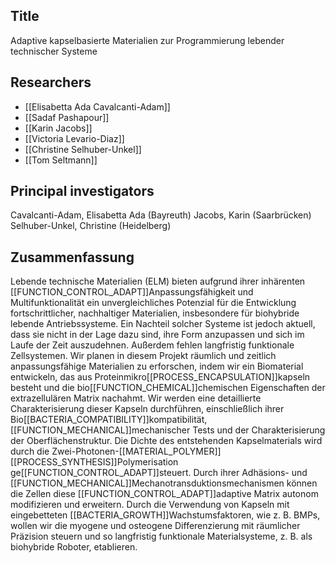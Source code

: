 ## Title
Adaptive kapselbasierte Materialien zur Programmierung lebender technischer Systeme

## Researchers
- [[Elisabetta Ada Cavalcanti-Adam]]
- [[Sadaf Pashapour]]
- [[Karin Jacobs]]
- [[Victoria Levario-Diaz]]
- [[Christine Selhuber-Unkel]]
- [[Tom Seltmann]]

## Principal investigators
Cavalcanti-Adam, Elisabetta Ada (Bayreuth)
Jacobs, Karin (Saarbrücken)
Selhuber-Unkel, Christine (Heidelberg)

## Zusammenfassung
Lebende technische Materialien (ELM) bieten aufgrund ihrer inhärenten [[FUNCTION_CONTROL_ADAPT]]Anpassungsfähigkeit und Multifunktionalität ein unvergleichliches Potenzial für die Entwicklung fortschrittlicher, nachhaltiger Materialien, insbesondere für biohybride lebende Antriebssysteme. Ein Nachteil solcher Systeme ist jedoch aktuell, dass sie nicht in der Lage dazu sind, ihre Form anzupassen und sich im Laufe der Zeit auszudehnen. Außerdem fehlen langfristig funktionale Zellsystemen. Wir planen in diesem Projekt räumlich und zeitlich anpassungsfähige Materialien zu erforschen, indem wir ein Biomaterial entwickeln, das aus Proteinmikro[[PROCESS_ENCAPSULATION]]kapseln besteht und die bio[[FUNCTION_CHEMICAL]]chemischen Eigenschaften der extrazellulären Matrix nachahmt. Wir werden eine detaillierte Charakterisierung dieser Kapseln durchführen, einschließlich ihrer Bio[[BACTERIA_COMPATIBILITY]]kompatibilität, [[FUNCTION_MECHANICAL]]mechanischer Tests und der Charakterisierung der Oberflächenstruktur. Die Dichte des entstehenden Kapselmaterials wird durch die Zwei-Photonen-[[MATERIAL_POLYMER]][[PROCESS_SYNTHESIS]]Polymerisation ge[[FUNCTION_CONTROL_ADAPT]]steuert. Durch ihrer Adhäsions- und [[FUNCTION_MECHANICAL]]Mechanotransduktionsmechanismen können die Zellen diese [[FUNCTION_CONTROL_ADAPT]]adaptive Matrix autonom modifizieren und erweitern. Durch die Verwendung von Kapseln mit eingebetteten [[BACTERIA_GROWTH]]Wachstumsfaktoren, wie z. B. BMPs, wollen wir die myogene und osteogene Differenzierung mit räumlicher Präzision steuern und so langfristig funktionale Materialsysteme, z. B. als biohybride Roboter, etablieren.